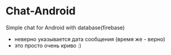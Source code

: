 # Chat-Android
Simple chat for Android with database(firebase)

- неверно указывается дата сообщения (время же - верно)
- это просто очень криво :) 
